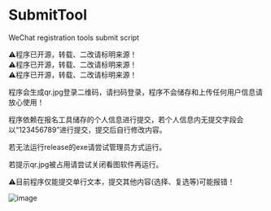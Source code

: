 # SubmitTool
WeChat registration tools submit script

⚠程序已开源，转载、二改请标明来源！  
⚠程序已开源，转载、二改请标明来源！  
⚠程序已开源，转载、二改请标明来源！  


程序会生成qr.jpg登录二维码，请扫码登录，程序不会储存和上传任何用户信息请放心使用！

程序依赖在报名工具储存的个人信息进行提交，若个人信息内无提交字段会以“123456789”进行提交，提交后自行修改内容。

若无法运行release的exe请尝试管理员方式运行。

若提示qr.jpg被占用请尝试关闭看图软件再运行。

⚠目前程序仅能提交单行文本，提交其他内容(选择、复选等)可能报错！


![image](https://raw.githubusercontent.com/Tongrens/SubmitTool/main/image/example.jpg)

